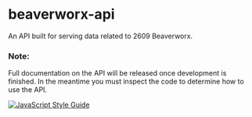 # beaverworx-api
An API built for serving data related to 2609 Beaverworx.

### Note:
Full documentation on the API will be released once development is finished. In the meantime you must inspect the code to determine how to use the API.

[![JavaScript Style Guide](https://cdn.rawgit.com/standard/standard/master/badge.svg)](https://github.com/standard/standard)
